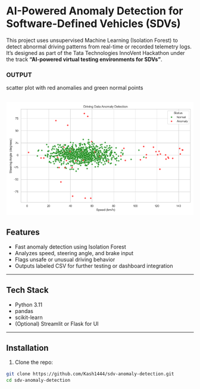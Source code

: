 # AI-Powered Anomaly Detection for Software-Defined Vehicles (SDVs)

This project uses unsupervised Machine Learning (Isolation Forest) to detect abnormal driving patterns from real-time or recorded telemetry logs. It’s designed as part of the Tata Technologies InnoVent Hackathon under the track **“AI-powered virtual testing environments for SDVs”**.


### OUTPUT
scatter plot with red anomalies and green normal points

![](https://github.com/Kash1444/sdv-anomaly-detection/blob/5ea8d94c5d100cb51cbee9352ad2d338fe83cd72/output1.png)
---

## Features

- Fast anomaly detection using Isolation Forest
- Analyzes speed, steering angle, and brake input
- Flags unsafe or unusual driving behavior
- Outputs labeled CSV for further testing or dashboard integration

---

## Tech Stack

- Python 3.11
- pandas
- scikit-learn
- (Optional) Streamlit or Flask for UI

---

## Installation

1. Clone the repo:
```bash
git clone https://github.com/Kash1444/sdv-anomaly-detection.git
cd sdv-anomaly-detection

